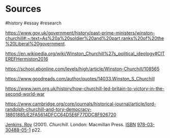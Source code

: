 # Sources
#history #essay #research 

https://www.gov.uk/government/history/past-prime-ministers/winston-churchill#:~:text=As%20a%20soldier%20and%20part,ranks%20of%20the%20Liberal%20government.

https://en.wikipedia.org/wiki/Winston_Churchill%27s_political_ideology#CITEREFHermiston2016

https://school.ebonline.com/levels/high/article/Winston-Churchill/108565

https://www.goodreads.com/author/quotes/14033.Winston_S_Churchill

https://www.iwm.org.uk/history/how-churchill-led-britain-to-victory-in-the-second-world-war

https://www.cambridge.org/core/journals/historical-journal/article/lord-randolph-churchill-and-tory-democracy-18801885/E2FA5614DFCC64D5E6F77DDC8F926720

[Jenkins, Roy](https://en.wikipedia.org/wiki/Roy_Jenkins "Roy Jenkins") (2001). _Churchill_. London: Macmillan Press. [ISBN](https://en.wikipedia.org/wiki/ISBN_(identifier) "ISBN (identifier)") [978-03-30488-05-1](https://en.wikipedia.org/wiki/Special:BookSources/978-03-30488-05-1 "Special:BookSources/978-03-30488-05-1") 
p22. 